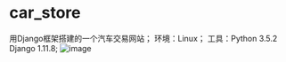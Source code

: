 # car_store
用Django框架搭建的一个汽车交易网站；
环境：Linux；
工具：Python 3.5.2   Django 1.11.8;
![image](https://github.com/wddzz/car_store/dingdan.png)
